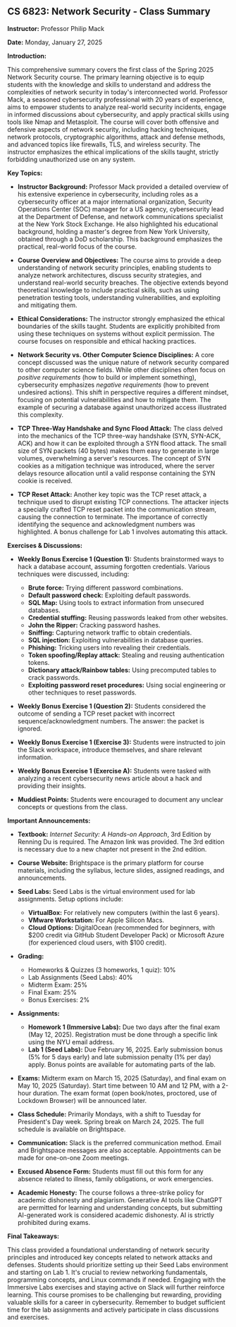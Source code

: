 ## CS 6823: Network Security - Class Summary

**Instructor:** Professor Philip Mack

**Date:** Monday, January 27, 2025

**Introduction:**

This comprehensive summary covers the first class of the Spring 2025 Network Security course.  The primary learning objective is to equip students with the knowledge and skills to understand and address the complexities of network security in today's interconnected world. Professor Mack, a seasoned cybersecurity professional with 20 years of experience, aims to empower students to analyze real-world security incidents, engage in informed discussions about cybersecurity, and apply practical skills using tools like Nmap and Metasploit.  The course will cover both offensive and defensive aspects of network security, including hacking techniques, network protocols, cryptographic algorithms, attack and defense methods, and advanced topics like firewalls, TLS, and wireless security. The instructor emphasizes the ethical implications of the skills taught, strictly forbidding unauthorized use on any system.

**Key Topics:**

* **Instructor Background:** Professor Mack provided a detailed overview of his extensive experience in cybersecurity, including roles as a cybersecurity officer at a major international organization, Security Operations Center (SOC) manager for a US agency, cybersecurity lead at the Department of Defense, and network communications specialist at the New York Stock Exchange.  He also highlighted his educational background, holding a master's degree from New York University, obtained through a DoD scholarship. This background emphasizes the practical, real-world focus of the course.

* **Course Overview and Objectives:** The course aims to provide a deep understanding of network security principles, enabling students to analyze network architectures, discuss security strategies, and understand real-world security breaches. The objective extends beyond theoretical knowledge to include practical skills, such as using penetration testing tools, understanding vulnerabilities, and exploiting and mitigating them.

* **Ethical Considerations:**  The instructor strongly emphasized the ethical boundaries of the skills taught.  Students are explicitly prohibited from using these techniques on systems without explicit permission.  The course focuses on responsible and ethical hacking practices.

* **Network Security vs. Other Computer Science Disciplines:**  A core concept discussed was the unique nature of network security compared to other computer science fields. While other disciplines often focus on *positive requirements* (how to build or implement something), cybersecurity emphasizes *negative requirements* (how to prevent undesired actions).  This shift in perspective requires a different mindset, focusing on potential vulnerabilities and how to mitigate them.  The example of securing a database against unauthorized access illustrated this complexity.

* **TCP Three-Way Handshake and Sync Flood Attack:** The class delved into the mechanics of the TCP three-way handshake (SYN, SYN-ACK, ACK) and how it can be exploited through a SYN flood attack.  The small size of SYN packets (40 bytes) makes them easy to generate in large volumes, overwhelming a server's resources.  The concept of SYN cookies as a mitigation technique was introduced, where the server delays resource allocation until a valid response containing the SYN cookie is received.

* **TCP Reset Attack:** Another key topic was the TCP reset attack, a technique used to disrupt existing TCP connections. The attacker injects a specially crafted TCP reset packet into the communication stream, causing the connection to terminate.  The importance of correctly identifying the sequence and acknowledgment numbers was highlighted.  A bonus challenge for Lab 1 involves automating this attack.

**Exercises & Discussions:**

* **Weekly Bonus Exercise 1 (Question 1):** Students brainstormed ways to hack a database account, assuming forgotten credentials.  Various techniques were discussed, including:
    * **Brute force:** Trying different password combinations.
    * **Default password check:** Exploiting default passwords.
    * **SQL Map:** Using tools to extract information from unsecured databases.
    * **Credential stuffing:** Reusing passwords leaked from other websites.
    * **John the Ripper:** Cracking password hashes.
    * **Sniffing:** Capturing network traffic to obtain credentials.
    * **SQL injection:** Exploiting vulnerabilities in database queries.
    * **Phishing:** Tricking users into revealing their credentials.
    * **Token spoofing/Replay attack:** Stealing and reusing authentication tokens.
    * **Dictionary attack/Rainbow tables:** Using precomputed tables to crack passwords.
    * **Exploiting password reset procedures:** Using social engineering or other techniques to reset passwords.

* **Weekly Bonus Exercise 1 (Question 2):** Students considered the outcome of sending a TCP reset packet with incorrect sequence/acknowledgment numbers. The answer: the packet is ignored.

* **Weekly Bonus Exercise 1 (Exercise 3):** Students were instructed to join the Slack workspace, introduce themselves, and share relevant information.

* **Weekly Bonus Exercise 1 (Exercise A):** Students were tasked with analyzing a recent cybersecurity news article about a hack and providing their insights.

* **Muddiest Points:** Students were encouraged to document any unclear concepts or questions from the class.

**Important Announcements:**

* **Textbook:** *Internet Security: A Hands-on Approach*, 3rd Edition by Renning Du is required.  The Amazon link was provided.  The 3rd edition is necessary due to a new chapter not present in the 2nd edition.

* **Course Website:** Brightspace is the primary platform for course materials, including the syllabus, lecture slides, assigned readings, and announcements.

* **Seed Labs:** Seed Labs is the virtual environment used for lab assignments. Setup options include:
    * **VirtualBox:** For relatively new computers (within the last 6 years).
    * **VMware Workstation:** For Apple Silicon Macs.
    * **Cloud Options:** DigitalOcean (recommended for beginners, with $200 credit via GitHub Student Developer Pack) or Microsoft Azure (for experienced cloud users, with $100 credit).

* **Grading:**
    * Homeworks & Quizzes (3 homeworks, 1 quiz): 10%
    * Lab Assignments (Seed Labs): 40%
    * Midterm Exam: 25%
    * Final Exam: 25%
    * Bonus Exercises: 2%

* **Assignments:**
    * **Homework 1 (Immersive Labs):** Due two days after the final exam (May 12, 2025).  Registration must be done through a specific link using the NYU email address.
    * **Lab 1 (Seed Labs):** Due February 16, 2025.  Early submission bonus (5% for 5 days early) and late submission penalty (1% per day) apply.  Bonus points are available for automating parts of the lab.

* **Exams:**  Midterm exam on March 15, 2025 (Saturday), and final exam on May 10, 2025 (Saturday).  Start time between 10 AM and 12 PM, with a 2-hour duration.  The exam format (open book/notes, proctored, use of Lockdown Browser) will be announced later.

* **Class Schedule:** Primarily Mondays, with a shift to Tuesday for President's Day week.  Spring break on March 24, 2025.  The full schedule is available on Brightspace.

* **Communication:**  Slack is the preferred communication method.  Email and Brightspace messages are also acceptable.  Appointments can be made for one-on-one Zoom meetings.

* **Excused Absence Form:**  Students must fill out this form for any absence related to illness, family obligations, or work emergencies.

* **Academic Honesty:** The course follows a three-strike policy for academic dishonesty and plagiarism.  Generative AI tools like ChatGPT are permitted for learning and understanding concepts, but submitting AI-generated work is considered academic dishonesty.  AI is strictly prohibited during exams.

**Final Takeaways:**

This class provided a foundational understanding of network security principles and introduced key concepts related to network attacks and defenses. Students should prioritize setting up their Seed Labs environment and starting on Lab 1.  It's crucial to review networking fundamentals, programming concepts, and Linux commands if needed. Engaging with the Immersive Labs exercises and staying active on Slack will further reinforce learning.  This course promises to be challenging but rewarding, providing valuable skills for a career in cybersecurity.  Remember to budget sufficient time for the lab assignments and actively participate in class discussions and exercises.